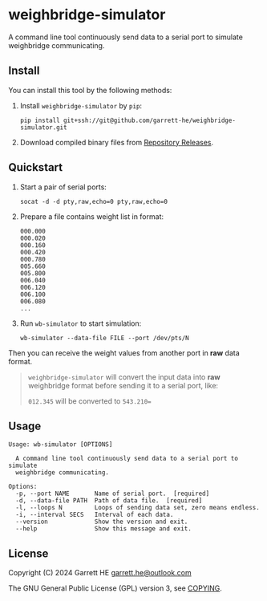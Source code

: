 # weighbridge-simulator

A command line tool continuously send data to a serial port to simulate
weighbridge communicating.

## Install

You can install this tool by the following methods:

1. Install `weighbridge-simulator` by `pip`:
   ```
   pip install git+ssh://git@github.com/garrett-he/weighbridge-simulator.git
   ```

2. Download compiled binary files from [Repository Releases][1].

## Quickstart

1. Start a pair of serial ports:

   ```
   socat -d -d pty,raw,echo=0 pty,raw,echo=0
   ```

2. Prepare a file contains weight list in format:

   ```
   000.000
   000.020
   000.160
   000.420
   000.780
   005.660
   005.800
   006.040
   006.120
   006.100
   006.080
   ...
   ```

3. Run `wb-simulator` to start simulation:

    ```
    wb-simulator --data-file FILE --port /dev/pts/N
    ```

Then you can receive the weight values from another port in **raw** data format.

> `weighbridge-simulator` will convert the input data into **raw**
> weighbridge format before sending it to a serial port, like:
>
> `012.345` will be converted to `543.210=`

## Usage

```
Usage: wb-simulator [OPTIONS]

  A command line tool continuously send data to a serial port to simulate
  weighbridge communicating.

Options:
  -p, --port NAME       Name of serial port.  [required]
  -d, --data-file PATH  Path of data file.  [required]
  -l, --loops N         Loops of sending data set, zero means endless.
  -i, --interval SECS   Interval of each data.
  --version             Show the version and exit.
  --help                Show this message and exit.
```

## License

Copyright (C) 2024 Garrett HE <garrett.he@outlook.com>

The GNU General Public License (GPL) version 3, see [COPYING](./COPYING).

[1]: https://github.com/garrett-he/weighbridge-simulator/releases
